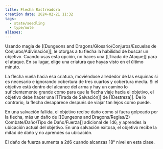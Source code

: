 ```yaml
---
title: Flecha Rastreadora
creation date: 2024-02-21 11:32
tags:
  - state/seedling
  - type/note
aliases:
---
```

Usando magia de [[Dungeons and Dragons/Glosario/Conjuros/Escuelas de Conjuros/Adivinación]], le otorgas a tu flecha la habilidad de buscar un objetivo. Cuando usas esta opción, no haces una [[Tirada de Ataque]] para el ataque. En su lugar, elige
una criatura que hayas visto en el último minuto.

La flecha vuela hacia esa criatura, moviéndose alrededor de las esquinas si es necesario e ignorando cobertura de tres cuartos y cobertura media. Si el objetivo está dentro del alcance del arma y hay un camino lo suficientemente grande como para que la flecha viaje hacia el objetivo, el objetivo debe hacer una [[Tirada de Salvación]] de [[Destreza]]. De lo contrario, la flecha desaparece después de viajar tan lejos como puede. 

En una salvación fallida, el objetivo recibe daño como si fuera golpeado por la flecha, más un daño de [[Dungeons and Dragons/Reglas/2) Combate/Daño/Tipo de Daño/Fuerza]] adicional de 1d6, y aprendes la ubicación actual del objetivo.
En una salvación exitosa, el objetivo recibe la mitad de daño y no aprendes su ubicación.

El daño de fuerza aumenta a 2d6 cuando alcanzas 18° nivel en esta clase.

